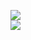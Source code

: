 [![](https://img.shields.io/badge/Made%20With-Github%20Spray-lightgrey.svg?style=for-the-badge&logo=github)](https://github.com/Annihil/github-spray#24316)  
[![](https://i.imgur.com/2DrTn0Z.gif)](https://github.com/Annihil/github-spray)